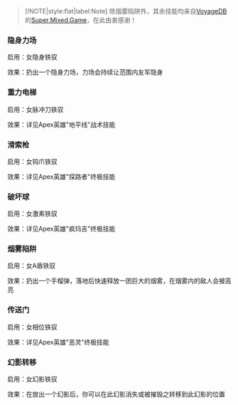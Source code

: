 > [!NOTE|style:flat|label:Note]
> 除烟雾陷阱外，其余技能均来自[VoyageDB](https://github.com/DBmaoha)的[Super.Mixed.Game](https://github.com/DBmaoha/Super.Mixed.Game)，在此由衷感谢！

### 隐身力场

启用：女隐身铁驭

效果：扔出一个隐身力场，力场会持续让范围内友军隐身

### 重力电梯

启用：女脉冲刀铁驭

效果：详见Apex英雄"地平线"战术技能

### 滑索枪

启用：女钩爪铁驭

效果：详见Apex英雄"探路者"终极技能

### 破坏球

启用：女激素铁驭

效果：详见Apex英雄"疯玛吉"终极技能

### 烟雾陷阱

启用：女A盾铁驭

效果：扔出一个手榴弹，落地后快速释放一团巨大的烟雾，在烟雾内的敌人会被高亮

### 传送门

启用：女相位铁驭

效果：详见Apex英雄"恶灵"终极技能

### 幻影转移

启用：女幻影铁驭

效果：在放出一个幻影后，你可以在此幻影消失或被摧毁之转移到此幻影的位置